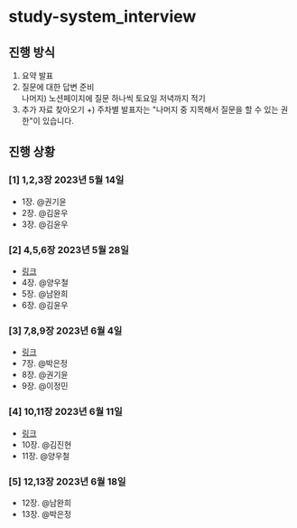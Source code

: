 # study-system_interview

## 진행 방식
1) 요약 발표  
2) 질문에 대한 답변 준비  
나머지) 노션페이지에 질문 하나씩 토요일 저녁까지 적기
3) 추가 자료 찾아오기
+) 주차별 발표자는 "나머지 중 지목해서 질문을 할 수 있는 권한"이 있습니다.

## 진행 상황
### [1] 1,2,3장 2023년 5월 14일
- 1장. @권기윤
- 2장. @김윤우
- 3장. @김윤우
  
### [2] 4,5,6장 2023년 5월 28일
- [링크](chap_4_5_6.md)
- 4장. @양우철
- 5장. @남완희
- 6장. @김윤우
  
### [3] 7,8,9장  2023년 6월 4일
- [링크](chap_7_8_9.md)
- 7장. @박은정
- 8장. @권기윤
- 9장. @이정민

### [4] 10,11장  2023년 6월 11일
- [링크](chap_10_11.md)
- 10장. @김진현
- 11장. @양우철



### [5] 12,13장  2023년 6월 18일
- 12장. @남완희
- 13장. @박은정
